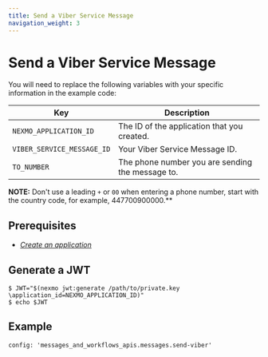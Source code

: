 ```yaml
---
title: Send a Viber Service Message
navigation_weight: 3
---
```


# Send a Viber Service Message

You will need to replace the following variables with your specific information in the example code:

Key | Description
-- | --
`NEXMO_APPLICATION_ID` | The ID of the application that you created.
`VIBER_SERVICE_MESSAGE_ID` | Your Viber Service Message ID.
`TO_NUMBER` | The phone number you are sending the message to. 

**NOTE:** Don't use a leading `+` or `00` when entering a phone number, start with the country code, for example, 447700900000.**

## Prerequisites

- *[Create an application](/concepts/guides/applications#getting-started-with-applications)*

## Generate a JWT

```curl
$ JWT="$(nexmo jwt:generate /path/to/private.key \application_id=NEXMO_APPLICATION_ID)"
$ echo $JWT
```

## Example

```tabbed_examples
config: 'messages_and_workflows_apis.messages.send-viber'
```
